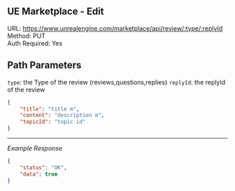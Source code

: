 ## UE Marketplace - Edit

URL: https://www.unrealengine.com/marketplace/api/review/:type/:replyId \
Method: PUT \
Auth Required: Yes

## Path Parameters

`type`: the Type of the review (reviews,questions,replies)
`replyId`: the replyId of the review

```json
{
    "title": "title m",
    "content": "description m",
    "topicId": "topic id"
}
```

---

_Example Response_

```json
{
    "status": "OK",
    "data": true
}
```
